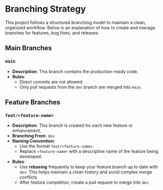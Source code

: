 # Branching Strategy

This project follows a structured branching model to maintain a clean, organized workflow. Below is an explanation of how to create and manage branches for features, bug fixes, and releases.

## Main Branches

### `main`

- **Description**: This branch contains the production-ready code.
- **Rules**:
  - Direct commits are not allowed.
  - Only pull requests from the `dev` branch are merged into `main`.

## Feature Branches

### `feat/<feature-name>`

- **Description**: This branch is created for each new feature or enhancement.
- **Branching From**: `dev`
- **Naming Convention**:
  - Use the format `feat/<feature-name>`.
  - Replace `<feature-name>` with a descriptive name of the feature being developed.
- **Rules**:
  - Use **rebasing** frequently to keep your feature branch up to date with `dev`. This helps maintain a clean history and avoid complex merge conflicts.
  - After feature completion, create a pull request to merge into `dev`.
